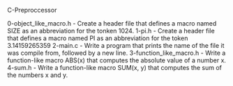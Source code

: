 C-Preproccessor

0-object_like_macro.h - Create a header file that defines a macro named SIZE as an abbreviation for the tonken 1024.
1-pi.h - Create a header file that defines a macro named PI as an abbreviation for the token 3.14159265359
2-main.c - Write a program that prints the name of the file it was compile from, followed by a new line.
3-function_like_macro.h - Write a function-like macro ABS(x) that computes the absolute value of a number x.
4-sum.h - Write a function-like macro SUM(x, y) that computes the sum of the numbers x and y.

